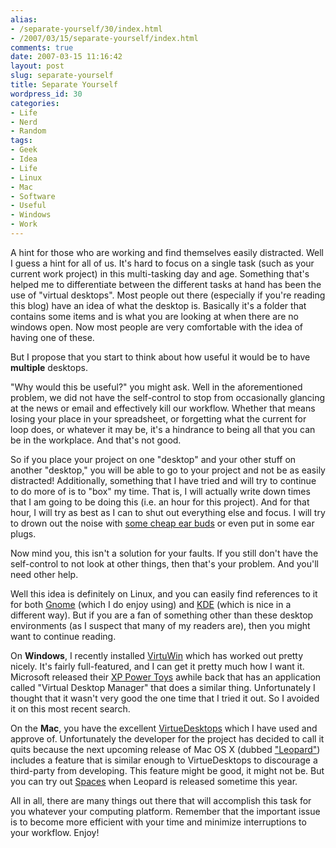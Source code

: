 ```yaml
---
alias:
- /separate-yourself/30/index.html
- /2007/03/15/separate-yourself/index.html
comments: true
date: 2007-03-15 11:16:42
layout: post
slug: separate-yourself
title: Separate Yourself
wordpress_id: 30
categories:
- Life
- Nerd
- Random
tags:
- Geek
- Idea
- Life
- Linux
- Mac
- Software
- Useful
- Windows
- Work
---
```


A hint for those who are working and find themselves easily distracted.  Well I guess a hint for all of us.  It's hard to focus on a single task (such as your current work project) in this multi-tasking day and age.  Something that's helped me to differentiate between the different tasks at hand has been the use of "virtual desktops".  Most people out there (especially if you're reading this blog) have an idea of what the desktop is.  Basically it's a folder that contains some items and is what you are looking at when there are no windows open.  Now most people are very comfortable with the idea of having one of these.  

But I propose that you start to think about how useful it would be to have **multiple** desktops.  

"Why would this be useful?" you might ask.  Well in the aforementioned problem, we did not have the self-control to stop from occasionally glancing at the news or email and effectively kill our workflow.  Whether that means losing your place in your spreadsheet, or forgetting what the current for loop does, or whatever it may be, it's a hindrance to being all that you can be in the workplace.  And that's not good.

So if you place your project on one "desktop" and your other stuff on another "desktop," you will be able to go to your project and not be as easily distracted!  Additionally, something that I have tried and will try to continue to do more of is to "box" my time.  That is, I will actually write down times that I am going to be doing this (i.e. an hour for this project).  And for that hour, I will try as best as I can to shut out everything else and focus.  I will try to drown out the noise with [some cheap ear buds](http://www.amazon.com/Koss-SPARKPLUG-Stereo-Ear-Plugs/dp/B00081A2DQ/ref=pd_bbs_1/102-3924605-1176938?ie=UTF8&s=electronics&qid=1173981570&sr=8-1) or even put in some ear plugs.

Now mind you, this isn't a solution for your faults.  If you still don't have the self-control to not look at other things, then that's your problem.  And you'll need other help.  

Well this idea is definitely on Linux, and you can easily find references to it for both [Gnome](http://www.gnome.org/) (which I do enjoy using) and [KDE](http://kde.org/) (which is nice in a different way).  But if you are a fan of something other than these desktop environments (as I suspect that many of my readers are), then you might want to continue reading.  

On **Windows**, I recently installed [VirtuWin](http://virtuawin.sourceforge.net/) which has worked out pretty nicely.  It's fairly full-featured, and I can get it pretty much how I want it.  Microsoft released their [XP Power Toys](http://www.microsoft.com/windowsxp/downloads/powertoys/xppowertoys.mspx) awhile back that has an application called "Virtual Desktop Manager" that does a similar thing.  Unfortunately I thought that it wasn't very good the one time that I tried it out.  So I avoided it on this most recent search.

On the **Mac**, you have the excellent [VirtueDesktops](http://virtuedesktops.info/index.php/downloads/) which I have used and approve of.  Unfortunately the developer for the project has decided to call it quits because the next upcoming release of Mac OS X (dubbed ["Leopard"](http://www.apple.com/macosx/leopard/)) includes a feature that is similar enough to VirtueDesktops to discourage a third-party from developing.  This feature might be good, it might not be.  But you can try out [Spaces](http://www.apple.com/macosx/leopard/spaces.html) when Leopard is released sometime this year.

All in all, there are many things out there that will accomplish this task for you whatever your computing platform.  Remember that the important issue is to become more efficient with your time and minimize interruptions to your workflow.  Enjoy!
